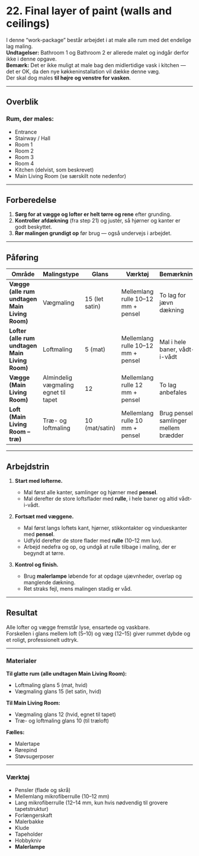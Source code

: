 # 22. Final layer of paint (walls and ceilings)

I denne “work-package” består arbejdet i at male alle rum med det endelige lag maling.  
**Undtagelser:** Bathroom 1 og Bathroom 2 er allerede malet og indgår derfor ikke i denne opgave.  
**Bemærk:** Det er ikke muligt at male bag den midlertidige vask i kitchen — det er OK, da den nye køkkeninstallation vil dække denne væg.  
Der skal dog males **til højre og venstre for vasken**.

---

## Overblik

### Rum, der males:
- Entrance  
- Stairway / Hall  
- Room 1  
- Room 2  
- Room 3  
- Room 4  
- Kitchen (delvist, som beskrevet)  
- Main Living Room (se særskilt note nedenfor)

---

## Forberedelse

1. **Sørg for at vægge og lofter er helt tørre og rene** efter grunding.  
2. **Kontroller afdækning** (fra step 21) og justér, så hjørner og kanter er godt beskyttet.  
3. **Rør malingen grundigt op** før brug — også undervejs i arbejdet.  

---

## Påføring

| Område | Malingstype | Glans | Værktøj | Bemærkning |
|--------|--------------|--------|----------|-------------|
| **Vægge (alle rum undtagen Main Living Room)** | Vægmaling | 15 (let satin) | Mellemlang rulle 10–12 mm + pensel | To lag for jævn dækning |
| **Lofter (alle rum undtagen Main Living Room)** | Loftmaling | 5 (mat) | Mellemlang rulle 10–12 mm + pensel | Mal i hele baner, vådt-i-vådt |
| **Vægge (Main Living Room)** | Almindelig vægmaling egnet til tapet | 12 | Mellemlang rulle 12 mm + pensel | To lag anbefales |
| **Loft (Main Living Room – træ)** | Træ- og loftmaling | 10 (mat/satin) | Mellemlang rulle 10 mm + pensel | Brug pensel i samlinger mellem brædder |

---

## Arbejdstrin

1. **Start med lofterne.**  
   - Mal først alle kanter, samlinger og hjørner med **pensel**.  
   - Mal derefter de store loftsflader med **rulle**, i hele baner og altid vådt-i-vådt.  

2. **Fortsæt med væggene.**  
   - Mal først langs loftets kant, hjørner, stikkontakter og vindueskanter med **pensel**.  
   - Udfyld derefter de store flader med **rulle** (10–12 mm luv).  
   - Arbejd nedefra og op, og undgå at rulle tilbage i maling, der er begyndt at tørre.  

3. **Kontrol og finish.**  
   - Brug **malerlampe** løbende for at opdage ujævnheder, overlap og manglende dækning.  
   - Ret straks fejl, mens malingen stadig er våd.  

---

## Resultat
Alle lofter og vægge fremstår lyse, ensartede og vaskbare.  
Forskellen i glans mellem loft (5–10) og væg (12–15) giver rummet dybde og et roligt, professionelt udtryk.

---

### Materialer
**Til glatte rum (alle undtagen Main Living Room):**
- Loftmaling glans 5 (mat, hvid)  
- Vægmaling glans 15 (let satin, hvid)  

**Til Main Living Room:**
- Vægmaling glans 12 (hvid, egnet til tapet)  
- Træ- og loftmaling glans 10 (til træloft)  

**Fælles:**
- Malertape  
- Rørepind  
- Støvsugerposer  

---

### Værktøj
- Pensler (flade og skrå)  
- Mellemlang mikrofiberrulle (10–12 mm)  
- Lang mikrofiberrulle (12–14 mm, kun hvis nødvendig til grovere tapetstruktur)  
- Forlængerskaft  
- Malerbakke  
- Klude  
- Tapeholder  
- Hobbykniv  
- **Malerlampe**
